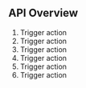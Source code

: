 ## API Overview

1. Trigger action
2. Trigger action
3. Trigger action
4. Trigger action
5. Trigger action
6. Trigger action
